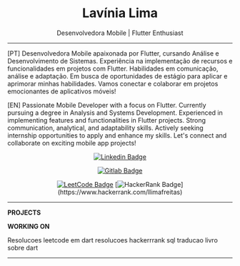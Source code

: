 <h1 align="center"> Lavínia Lima </h1>

<div align="center">
Desenvolvedora Mobile | Flutter Enthusiast
    

</div>

   

---
[PT] Desenvolvedora Mobile apaixonada por Flutter, cursando Análise e Desenvolvimento de Sistemas. Experiência na implementação de recursos e funcionalidades em projetos com Flutter. Habilidades em comunicação, análise e adaptação. Em busca de oportunidades de estágio para aplicar e aprimorar minhas habilidades. Vamos conectar e colaborar em projetos emocionantes de aplicativos móveis!

[EN] Passionate Mobile Developer with a focus on Flutter. Currently pursuing a degree in Analysis and Systems Development. Experienced in implementing features and functionalities in Flutter projects. Strong communication, analytical, and adaptability skills. Actively seeking internship opportunities to apply and enhance my skills. Let's connect and collaborate on exciting mobile app projects!
     


<div align="center">


[![Linkedin Badge](https://img.shields.io/badge/-LinkedIn-blue?style=flat-square&logo=Linkedin&logoColor=white&link=https://www.linkedin.com/in/lavínia-lima-de-freitas/)](https://www.linkedin.com/in/lavínia-lima-de-freitas/)
<!-- [![Twitch](https://img.shields.io/badge/-Twitch-purple?style=flat-square&logo=Twitch&logoColor=white&link=https://www.twitch.tv/laviniaalima)](https://www.twitch.tv/laviniaalima) -->
<!-- [![Dev.to](https://img.shields.io/badge/-Dev.to-black?style=flat-square&logo=DevTo&logoColor=white&link=https://dev.to/lavfreits)](https://dev.to/lavfreits) -->
[![Gitlab Badge](https://img.shields.io/badge/-Gitlab-F6C600?style=flat-square&logo=Gitlab&logoColor=white&link=https://gitlab.com/lavfreits)](https://gitlab.com/lavfreits)
<!-- [![Stackoverflow Badge](https://img.shields.io/badge/-Stackoverflow-4CA143?style=flat-square&logo=Stackoverflow&logoColor=white&link=https://pt.stackoverflow.com/users/21377255/lavínia-lima)](https://pt.stackoverflow.com/users/21377255/lavínia-lima) -->
[![LeetCode Badge](https://img.shields.io/badge/-LeetCode-F6C600?style=flat-square&logo=LeetCode&logoColor=white&link=https://leetcode.com/lavfreits/)](https://leetcode.com/lavfreits/)
[![HackerRank Badge](https://img.shields.io/badge/-HackerRank-black?style=flat-square&logo=HackerRank&logoColor=white&link=(https://www.hackerrank.com/llimafreitas))](https://www.hackerrank.com/llimafreitas)
    
 </div>

----
 
 <div align="left">
    
 **PROJECTS**
    
 

 **WORKING ON**
  
 Resolucoes leetcode em dart
 resolucoes hackerrrank sql
 traducao livro sobre dart

---
    
